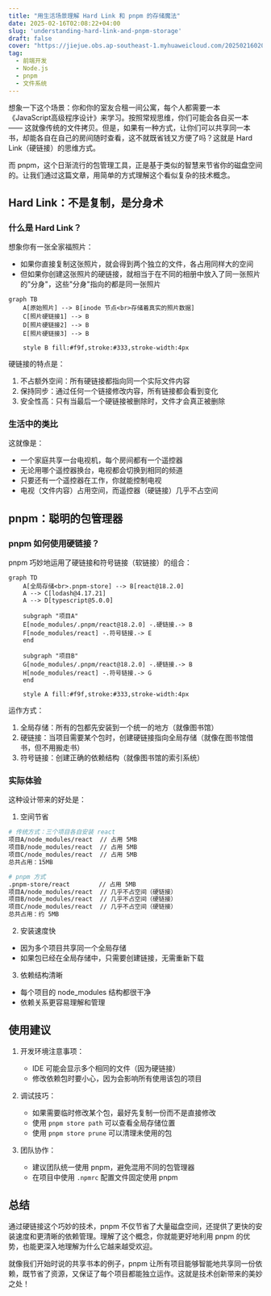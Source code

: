 ```yaml
---
title: "用生活场景理解 Hard Link 和 pnpm 的存储魔法"
date: 2025-02-16T02:08:22+04:00
slug: 'understanding-hard-link-and-pnpm-storage'
draft: false
cover: "https://jiejue.obs.ap-southeast-1.myhuaweicloud.com/20250216020817544.webp"
tag:
  - 前端开发
  - Node.js
  - pnpm
  - 文件系统
---
```


想象一下这个场景：你和你的室友合租一间公寓，每个人都需要一本《JavaScript高级程序设计》来学习。按照常规思维，你们可能会各自买一本 —— 这就像传统的文件拷贝。但是，如果有一种方式，让你们可以共享同一本书，却能各自在自己的房间随时查看，这不就既省钱又方便了吗？这就是 Hard Link（硬链接）的思维方式。

而 pnpm，这个日渐流行的包管理工具，正是基于类似的智慧来节省你的磁盘空间的。让我们通过这篇文章，用简单的方式理解这个看似复杂的技术概念。

<!--more-->

## Hard Link：不是复制，是分身术

### 什么是 Hard Link？

想象你有一张全家福照片：
- 如果你直接复制这张照片，就会得到两个独立的文件，各占用同样大的空间
- 但如果你创建这张照片的硬链接，就相当于在不同的相册中放入了同一张照片的"分身"，这些"分身"指向的都是同一张照片

```mermaid
graph TB
    A[原始照片] --> B[inode 节点<br>存储着真实的照片数据]
    C[照片硬链接1] --> B
    D[照片硬链接2] --> B
    E[照片硬链接3] --> B

    style B fill:#f9f,stroke:#333,stroke-width:4px
```

硬链接的特点是：
1. 不占额外空间：所有硬链接都指向同一个实际文件内容
2. 保持同步：通过任何一个链接修改内容，所有链接都会看到变化
3. 安全性高：只有当最后一个硬链接被删除时，文件才会真正被删除

### 生活中的类比

这就像是：
- 一个家庭共享一台电视机，每个房间都有一个遥控器
- 无论用哪个遥控器换台，电视都会切换到相同的频道
- 只要还有一个遥控器在工作，你就能控制电视
- 电视（文件内容）占用空间，而遥控器（硬链接）几乎不占空间

## pnpm：聪明的包管理器

### pnpm 如何使用硬链接？

pnpm 巧妙地运用了硬链接和符号链接（软链接）的组合：

```mermaid
graph TD
    A[全局存储<br>.pnpm-store] --> B[react@18.2.0]
    A --> C[lodash@4.17.21]
    A --> D[typescript@5.0.0]
    
    subgraph "项目A"
    E[node_modules/.pnpm/react@18.2.0] -.硬链接.-> B
    F[node_modules/react] -.符号链接.-> E
    end
    
    subgraph "项目B"
    G[node_modules/.pnpm/react@18.2.0] -.硬链接.-> B
    H[node_modules/react] -.符号链接.-> G
    end

    style A fill:#f9f,stroke:#333,stroke-width:4px
```

运作方式：
1. 全局存储：所有的包都先安装到一个统一的地方（就像图书馆）
2. 硬链接：当项目需要某个包时，创建硬链接指向全局存储（就像在图书馆借书，但不用搬走书）
3. 符号链接：创建正确的依赖结构（就像图书馆的索引系统）

### 实际体验

这种设计带来的好处是：

1. 空间节省
```bash
# 传统方式：三个项目各自安装 react
项目A/node_modules/react  // 占用 5MB
项目B/node_modules/react  // 占用 5MB
项目C/node_modules/react  // 占用 5MB
总共占用：15MB

# pnpm 方式
.pnpm-store/react        // 占用 5MB
项目A/node_modules/react  // 几乎不占空间（硬链接）
项目B/node_modules/react  // 几乎不占空间（硬链接）
项目C/node_modules/react  // 几乎不占空间（硬链接）
总共占用：约 5MB
```

2. 安装速度快
- 因为多个项目共享同一个全局存储
- 如果包已经在全局存储中，只需要创建链接，无需重新下载

3. 依赖结构清晰
- 每个项目的 node_modules 结构都很干净
- 依赖关系更容易理解和管理

## 使用建议

1. 开发环境注意事项：
   - IDE 可能会显示多个相同的文件（因为硬链接）
   - 修改依赖包时要小心，因为会影响所有使用该包的项目

2. 调试技巧：
   - 如果需要临时修改某个包，最好先复制一份而不是直接修改
   - 使用 `pnpm store path` 可以查看全局存储位置
   - 使用 `pnpm store prune` 可以清理未使用的包

3. 团队协作：
   - 建议团队统一使用 pnpm，避免混用不同的包管理器
   - 在项目中使用 `.npmrc` 配置文件固定使用 pnpm

## 总结

通过硬链接这个巧妙的技术，pnpm 不仅节省了大量磁盘空间，还提供了更快的安装速度和更清晰的依赖管理。理解了这个概念，你就能更好地利用 pnpm 的优势，也能更深入地理解为什么它越来越受欢迎。

就像我们开始时说的共享书本的例子，pnpm 让所有项目能够智能地共享同一份依赖，既节省了资源，又保证了每个项目都能独立运作。这就是技术创新带来的美妙之处！

